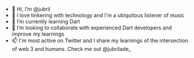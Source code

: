 - 👋 Hi, I’m @jubril
- 👀 I love tinkering with technology and I'm a ubiquitous listener of music
- 🌱 I’m currently learning Dart
- 💞️ I’m looking to collaborate with experienced Dart developers and improve my learnings
- 📫 I'm most active on Twitter and I share my learnings of the intersection of web 3 and humans. Check me out @jubrilade_

<!---
jubrilade/jubrilade is a ✨ special ✨ repository because its `README.md` (this file) appears on your GitHub profile.
You can click the Preview link to take a look at your changes.
--->
